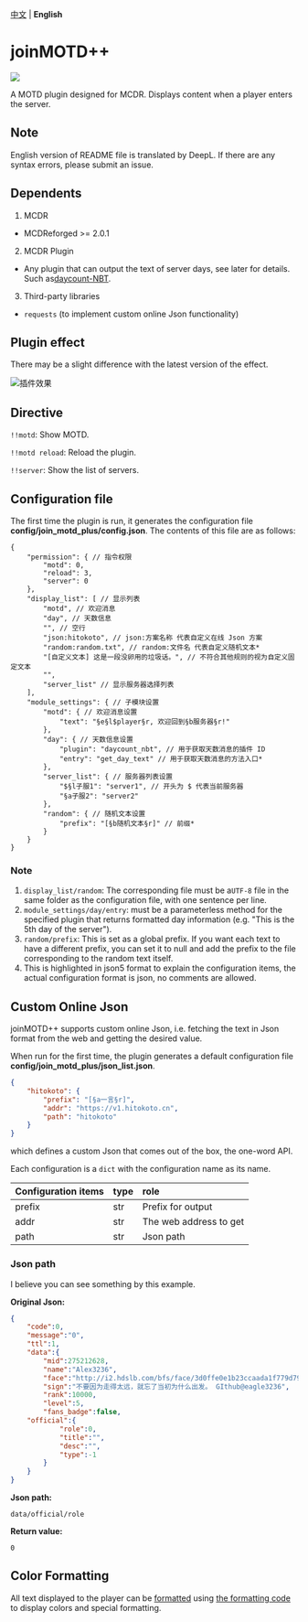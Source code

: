 [中文](https://github.com/eagle3236/joinMOTD_Plus) | **English**

# joinMOTD++

[![](https://pic.stackoverflow.wiki/uploadImages/117/24/20/154/2021/08/24/23/08/8cd61849-6a34-4e2d-ad3a-c6056adef05e.svg)](https://github.com/Fallen-Breath/MCDReforged)

A MOTD plugin designed for MCDR. Displays content when a player enters the server.

## Note

English version of README file is translated by DeepL. If there are any syntax errors, please submit an issue.

## Dependents

1. MCDR

- MCDReforged >= 2.0.1

2. MCDR Plugin

- Any plugin that can output the text of server days, see later for details. Such as[daycount-NBT](https://github.com/eagle3236/daycount-NBT).

3. Third-party libraries

- `requests` (to implement custom online Json functionality)

## Plugin effect

There may be a slight difference with the latest version of the effect.

![插件效果](https://upload.cc/i1/2021/08/24/t6OjbN.png)

## Directive

`!!motd`: Show MOTD.

`!!motd reload`: Reload the plugin.

`!!server`: Show the list of servers.

## Configuration file

The first time the plugin is run, it generates the configuration file **config/join_motd_plus/config.json**. The contents of this file are as follows:

```json5
{
    "permission": { // 指令权限
        "motd": 0,
        "reload": 3, 
        "server": 0
    },
    "display_list": [ // 显示列表
        "motd", // 欢迎消息
        "day", // 天数信息
        "", // 空行
        "json:hitokoto", // json:方案名称 代表自定义在线 Json 方案
        "random:random.txt", // random:文件名 代表自定义随机文本*
        "[自定义文本] 这是一段没卵用的垃圾话。", // 不符合其他规则的视为自定义固定文本
        "",
        "server_list" // 显示服务器选择列表
    ],
    "module_settings": { // 子模块设置
        "motd": { // 欢迎消息设置
            "text": "§e§l$player§r, 欢迎回到§b服务器§r!"
        },
        "day": { // 天数信息设置
            "plugin": "daycount_nbt", // 用于获取天数消息的插件 ID
            "entry": "get_day_text" // 用于获取天数消息的方法入口*
        },
        "server_list": { // 服务器列表设置
            "$§l子服1": "server1", // 开头为 $ 代表当前服务器
            "§a子服2": "server2"
        },
        "random": { // 随机文本设置
            "prefix": "[§b随机文本§r]" // 前缀*
        }
    }
}
```

### Note

1. `display_list/random`: The corresponding file must be a`UTF-8` file in the same folder as the configuration file, with one sentence per line.
2. `module_settings/day/entry`: must be a parameterless method for the specified plugin that returns formatted day information (e.g. "This is the 5th day of the server").
3. `random/prefix`: This is set as a global prefix. If you want each text to have a different prefix, you can set it to null and add the prefix to the file corresponding to the random text itself.
4. This is highlighted in json5 format to explain the configuration items, the actual configuration format is json, no comments are allowed.

## Custom Online Json

joinMOTD++ supports custom online Json, i.e. fetching the text in Json format from the web and getting the desired value.

When run for the first time, the plugin generates a default configuration file **config/join_motd_plus/json_list.json**.

```json
{
    "hitokoto": {
        "prefix": "[§a一言§r]",
        "addr": "https://v1.hitokoto.cn",
        "path": "hitokoto"
    }
}
```

which defines a custom Json that comes out of the box, the one-word API.

Each configuration is a `dict` with the configuration name as its name.

| Configuration items | type | role                   |
| ------------------- | ---- | :--------------------- |
| prefix              | str  | Prefix for output      |
| addr                | str  | The web address to get |
| path                | str  | Json path              |

### Json path

I believe you can see something by this example.

**Original Json:**

```json
{
    "code":0,
    "message":"0",
    "ttl":1,
    "data":{
        "mid":275212628,
        "name":"Alex3236",
        "face":"http://i2.hdslb.com/bfs/face/3d0ffe0e1b23ccaada1f779d7993226f1db16a75.jpg",
        "sign":"不要因为走得太远，就忘了当初为什么出发。 GIthub@eagle3236",
        "rank":10000,
        "level":5,
        "fans_badge":false,
	"official":{
            "role":0,
            "title":"",
            "desc":"",
            "type":-1
        }
    }
}
```

**Json path:**

```plain
data/official/role
```

**Return value:**

```
0
```

## Color Formatting

All text displayed to the player can be [formatted](https://minecraft.fandom.com/zh/wiki/%E6%A0%BC%E5%BC%8F%E5%8C%96%E4%BB%A3%E7%A0%81) using [the formatting code](https://minecraft.fandom.com/zh/wiki/%E6%A0%BC%E5%BC%8F%E5%8C%96%E4%BB%A3%E7%A0%81) to display colors and special formatting.
